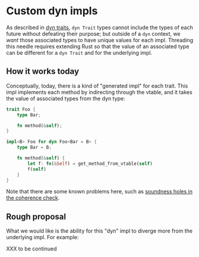 # Custom dyn impls

As described in [dyn traits], `dyn Trait` types cannot include the types of each future without defeating their purpose; but outside of a `dyn` context, we *want* those associated types to have unique values for each impl. Threading this needle requires extending Rust so that the value of an associated type can be different for a `dyn Trait` and for the underlying impl.

[dyn traits]: ../challenges/dyn_traits.md

## How it works today

Conceptually, today, there is a kind of "generated impl" for each trait. This impl implements each method by indirecting through the vtable, and it takes the value of associated types from the dyn type:

```rust
trait Foo {
    type Bar;

    fn method(&self);
}

impl<B> Foo for dyn Foo<Bar = B> {
    type Bar = B;

    fn method(&self) {
        let f: fn(&Self) = get_method_from_vtable(self)
        f(self)
    }
}
```

Note that there are some known problems here, such as [soundness holes in the coherence check](https://github.com/rust-lang/lang-team/blob/master/design-meeting-minutes/2020-01-13-dyn-trait-and-coherence.md).

## Rough proposal

What we would like is the ability for this "dyn" impl to diverge more from the underlying impl. For example:

XXX to be continued
